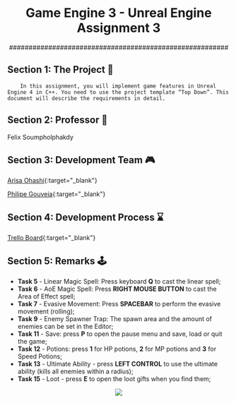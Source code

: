 <h1 align="center"> Game Engine 3 - Unreal Engine Assignment 3 </h1>

<p align="center"> ######################################################## </p>

## Section 1: The Project :floppy_disk: 

        In this assignment, you will implement game features in Unreal Engine 4 in C++. You need to use the project template “Top Down”. This document will describe the requirements in detail.

## Section 2: Professor :robot: 

Felix Soumpholphakdy

## Section 3: Development Team :video_game: 

[Arisa Ohashi](https://github.com/VanillaSpace){:target="_blank"}

[Philipe Gouveia](https://github.com/philipe-go){:target="_blank"}

## Section 4: Development Process :hourglass: 

[Trello Board](https://trello.com/b/joPnxdkP){:target="_blank"}

## Section 5: Remarks :joystick: 

- **Task 5** - Linear Magic Spell: Press keyboard **Q** to cast the linear spell;
- **Task 6** - AoE Magic Spell: Press **RIGHT MOUSE BUTTON** to cast the Area of Effect spell;
- **Task 7** - Evasive Movement: Press **SPACEBAR** to perform the evasive movement (rolling);
- **Task 9** - Enemy Spawner Trap: The spawn area and the amount of enemies can be set in the Editor;
- **Task 11** - Save: press **P** to open the pause menu and save, load or quit the game;
- **Task 12** - Potions: press **1** for HP potions, **2** for MP potions and **3** for Speed Potions;
- **Task 13** - Ultimate Ability - press **LEFT CONTROL** to use the ultimate ability (kills all enemies within a radius);
- **Task 15** - Loot - press **E** to open the loot gifts when you find them;


<p align="center"> <img src="./Tutorial/HUD.png"></p>
